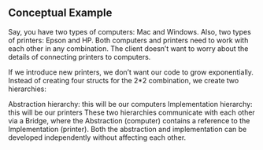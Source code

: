 ## Conceptual Example

Say, you have two types of computers: Mac and Windows. Also, two types of printers: Epson and HP. Both computers and printers need to work with each other in any combination. The client doesn’t want to worry about the details of connecting printers to computers.

If we introduce new printers, we don’t want our code to grow exponentially. Instead of creating four structs for the 2\*2 combination, we create two hierarchies:

Abstraction hierarchy: this will be our computers
Implementation hierarchy: this will be our printers
These two hierarchies communicate with each other via a Bridge, where the Abstraction (computer) contains a reference to the Implementation (printer). Both the abstraction and implementation can be developed independently without affecting each other.
